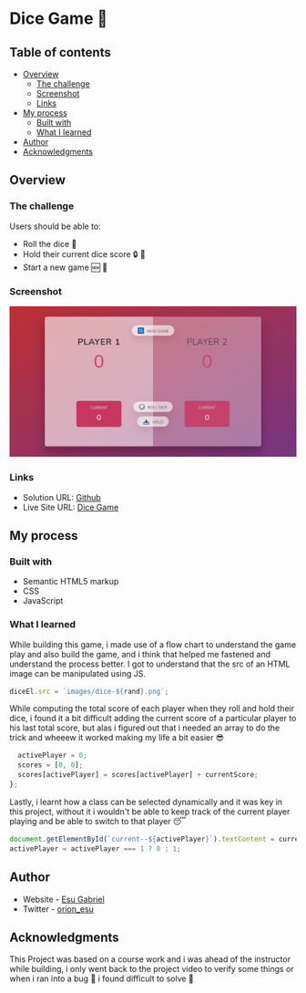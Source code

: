 # Dice Game 🎲

## Table of contents

- [Overview](#overview)
  - [The challenge](#the-challenge)
  - [Screenshot](#screenshot)
  - [Links](#links)
- [My process](#my-process)
  - [Built with](#built-with)
  - [What I learned](#what-i-learned)
- [Author](#author)
- [Acknowledgments](#acknowledgments)

## Overview

### The challenge

Users should be able to:

- Roll the dice 🎲
- Hold their current dice score 🔒 🎲
- Start a new game 🆕 🔁

### Screenshot

![](/images/dice-game.png)

### Links

- Solution URL: [Github](https://github.com/orion-esu/dice-game)
- Live Site URL: [Dice Game](https://dice-gameapp.netlify.app)

## My process

### Built with

- Semantic HTML5 markup
- CSS
- JavaScript

### What I learned

While building this game, i made use of a flow chart to understand the game play and also build the game, and i think that helped me fastened and understand the process better. I got to understand that the src of an HTML image can be manipulated using JS.

```js
diceEl.src = `images/dice-${rand}.png`;
```

While computing the total score of each player when they roll and hold their dice, i found it a bit difficult adding the current score of a particular player to his last total score, but alas i figured out that i needed an array to do the trick and wheeew it worked making my life a bit easier 😎

```js
  activePlayer = 0;
  scores = [0, 0];
  scores[activePlayer] = scores[activePlayer] + currentScore;
};
```

Lastly, i learnt how a class can be selected dynamically and it was key in this project, without it i wouldn't be able to keep track of the current player playing and be able to switch to that player 😴

```js
document.getElementById(`current--${activePlayer}`).textContent = currentScore;
activePlayer = activePlayer === 1 ? 0 : 1;
```

## Author

- Website - [Esu Gabriel](https://github.com/orion-esu)
- Twitter - [orion_esu](https://twitter.com/orion_esu)

## Acknowledgments

This Project was based on a course work and i was ahead of the instructor while building, i only went back to the project video to verify some things or when i ran into a bug 🐛 i found difficult to solve 🥶
